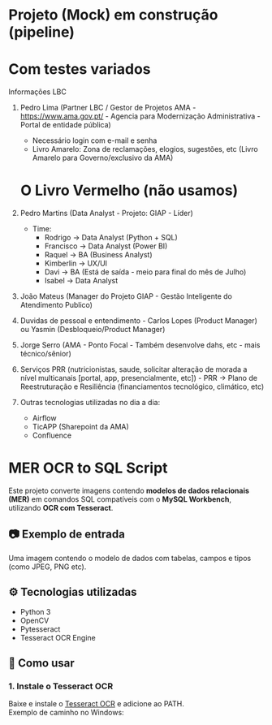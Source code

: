 # Projeto (Mock) em construção (pipeline)
# Com testes variados

Informações LBC

1. Pedro Lima (Partner LBC / Gestor de Projetos AMA - https://www.ama.gov.pt/ - Agencia para Modernização Administrativa - Portal de entidade pública) 
    - Necessário login com e-mail e senha
    - Livro Amarelo: Zona de reclamações, elogios, sugestões, etc (Livro Amarelo para Governo/exclusivo da AMA) 
    # O Livro Vermelho (não usamos)

2. Pedro Martins (Data Analyst - Projeto: GIAP - Líder)
    - Time:
        - Rodrigo -> Data Analyst (Python + SQL)
        - Francisco -> Data Analyst (Power BI)
        - Raquel -> BA (Business Analyst)
        - Kimberlin -> UX/UI
        - Davi -> BA (Está de saída - meio para final do mês de Julho)
        - Isabel -> Data Analyst

3. João Mateus (Manager do Projeto GIAP - Gestão Inteligente do Atendimento Publico)

4. Duvidas de pessoal e entendimento - Carlos Lopes (Product Manager) ou Yasmin (Desbloqueio/Product Manager)

5. Jorge Serro (AMA - Ponto Focal - Também desenvolve dahs, etc - mais técnico/sênior)

6. Serviços PRR (nutricionistas, saude, solicitar alteração de morada a nível multicanais [portal, app, presencialmente, etc]) - PRR -> Plano de Reestruturação e Resiliência (financiamentos tecnológico, climático, etc)

7. Outras tecnologias utilizadas no dia a dia:
    - Airflow
    - TicAPP (Sharepoint da AMA)
    - Confluence

# ########################################################################################

# MER OCR to SQL Script

Este projeto converte imagens contendo **modelos de dados relacionais (MER)** em comandos SQL compatíveis com o **MySQL Workbench**, utilizando **OCR com Tesseract**.

## 📷 Exemplo de entrada

Uma imagem contendo o modelo de dados com tabelas, campos e tipos (como JPEG, PNG etc).

## ⚙️ Tecnologias utilizadas

- Python 3
- OpenCV
- Pytesseract
- Tesseract OCR Engine

## 🚀 Como usar

### 1. Instale o Tesseract OCR

Baixe e instale o [Tesseract OCR](https://github.com/tesseract-ocr/tesseract) e adicione ao PATH.  
Exemplo de caminho no Windows:
